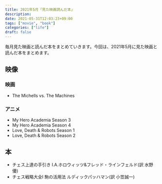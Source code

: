 ```yaml
---
title: 2021年5月「見た映画読んだ本」
description:
date: 2021-05-31T12:03:23+09:00
tags: ["movie", "book"]
categories: ["life"]
draft: false
---
```


毎月見た映画と読んだ本をまとめていきます。今回は、2021年5月に見た映画と読んだ本をまとめます。

## 映像

### 映画

* The Michells vs. The Machines

### アニメ

* My Hero Academia Season 3
* My Hero Academia Season 4
* Love, Death & Robots Season 1
* Love, Death & Robots Season 2

## 本

* チェス上達の手引き I.A.ホロウィッツ&フレッド・ラインフェルド(訳 水野優)
* チェス戦略大全I 駒の活用法 ルディックパッハマン(訳 小笠誠一)
